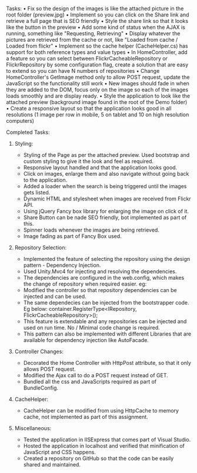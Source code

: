 Tasks:
•	Fix so the design of the images is like the attached picture in the root folder (preview.jpg)
•	Implement so you can click on the Share link and retrieve a full page that is SEO friendly
•	Style the share link so that it looks like the button in the preview
•	Add some kind of status when the AJAX is running, something like "Requesting, Retrieving"
•	Display whatever the pictures are retrieved from the cache or not, like "Loaded from cache / Loaded from flickr"
•	Implement so the cache helper (CacheHelper.cs) has support for both reference types and value types
•	In HomeController, add a feature so you can select between FlickrCacheableRepository or FlickrRepository by some configuration flag, create a solution that are easy to extend so you can have N numbers of repositories
•	Change HomeController's GetImage method only to allow POST request, update the JavaScript so the functionality still work
•	New images should fade in when they are added to the DOM, focus only on the image so each of the images loads smoothly and are display ready.
•	Style the application to look like the attached preview (background image found in the root of the Demo folder)
•	Create a responsive layout so that the application looks good in all resolutions (1 image per row in mobile, 5 on tablet and 10 on high resolution computers)


Completed Tasks:

1. Styling: 

   - Styling of the Page as per the attached preview. Used bootstrap and custom styling to give it the look and feel as required.
   - Responsive layout handled and that the application looks good.
   - Click on images, enlarge them and also navigate without going back to the application.
   - Added a loader when the search is being triggered until the images gets listed.
   - Dynamic HTML and stylesheet when images are received from Flickr API.
   - Using jQuery Fancy box library for enlarging the image on click of it.
   - Share Button can be nade SEO friendly, bot implemented as part of this.
   - Spinner loads whenever the images are being retrieved.
   - Image fading as part of Fancy Box used.
   

2. Repository Selection:
   
   - Implemented the feature of selecting the repository using the design pattern - Dependency Injection.
   - Used Unity.Mvc4 for injecting and resolving the dependencies.
   - The dependencies are configured in the web.config, which makes the change of repository when required easier.
	 eg:
	 <register type="FlickrApp.Repository.IRepository, FlickrApp" mapTo="FlickrApp.Repository.FlickrCacheableRepository, FlickrApp" /> 
   - Modified the controller so that repository dependencies can be injected and can be used.
   - The same dependecies can be injected from the bootstrapper code. 
     Eg below:
	 container.RegisterType<IRepository, FlickrCacheableRepository>();
   - This feature is extendable and any repositories can be injected and used on run time. No / Minimal code change is required.
   - This pattern can also be implemented with different Libraries that are available for dependency injection like AutoFacade.
	 
3. Controller Changes:

   - Decorated the Home Controller with HttpPost attribute, so that it only allows POST request.
   - Modified the Ajax call to do a POST request instead of GET.   
   - Bundled all the css and JavaScripts required as part of BundleConfig.
   
4. CacheHelper:
   
   - CacheHelper can be modified from using HttpCache to memory cache, not implemented as part of this assignment.
   
5. Miscellaneous:
   - Tested the application in IISExpress that comes part of Visual Studio.
   - Hosted the application in localhost and verified that minification of JavaScript and CSS happens.
   - Created a repository on GitHub so that the code can be easily shared and maintained. 
   
   
   
   